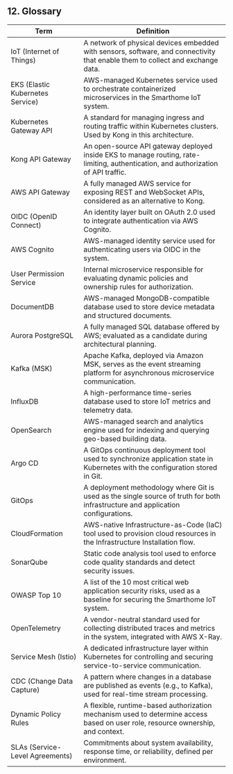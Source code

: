 ## 12. Glossary

Term | Definition
| -- | --|
IoT (Internet of Things) | A network of physical devices embedded with sensors, software, and connectivity that enable them to collect and exchange data.
EKS (Elastic Kubernetes Service) | AWS-managed Kubernetes service used to orchestrate containerized microservices in the Smarthome IoT system.
Kubernetes Gateway API | A standard for managing ingress and routing traffic within Kubernetes clusters. Used by Kong in this architecture.
Kong API Gateway | An open-source API gateway deployed inside EKS to manage routing, rate-limiting, authentication, and authorization of API traffic.
AWS API Gateway | A fully managed AWS service for exposing REST and WebSocket APIs, considered as an alternative to Kong.
OIDC (OpenID Connect) | An identity layer built on OAuth 2.0 used to integrate authentication via AWS Cognito.
AWS Cognito | AWS-managed identity service used for authenticating users via OIDC in the system.
User Permission Service | Internal microservice responsible for evaluating dynamic policies and ownership rules for authorization.
DocumentDB | AWS-managed MongoDB-compatible database used to store device metadata and structured documents.
Aurora PostgreSQL | A fully managed SQL database offered by AWS; evaluated as a candidate during architectural planning.
Kafka (MSK) | Apache Kafka, deployed via Amazon MSK, serves as the event streaming platform for asynchronous microservice communication.
InfluxDB | A high-performance time-series database used to store IoT metrics and telemetry data.
OpenSearch | AWS-managed search and analytics engine used for indexing and querying geo-based building data.
Argo CD | A GitOps continuous deployment tool used to synchronize application state in Kubernetes with the configuration stored in Git.
GitOps | A deployment methodology where Git is used as the single source of truth for both infrastructure and application configurations.
CloudFormation | AWS-native Infrastructure-as-Code (IaC) tool used to provision cloud resources in the Infrastructure Installation flow.
SonarQube | Static code analysis tool used to enforce code quality standards and detect security issues.
OWASP Top 10 | A list of the 10 most critical web application security risks, used as a baseline for securing the Smarthome IoT system.
OpenTelemetry | A vendor-neutral standard used for collecting distributed traces and metrics in the system, integrated with AWS X-Ray.
Service Mesh (Istio) | A dedicated infrastructure layer within Kubernetes for controlling and securing service-to-service communication.
CDC (Change Data Capture) | A pattern where changes in a database are published as events (e.g., to Kafka), used for real-time stream processing.
Dynamic Policy Rules | A flexible, runtime-based authorization mechanism used to determine access based on user role, resource ownership, and context.
SLAs (Service-Level Agreements) | Commitments about system availability, response time, or reliability, defined per environment.
